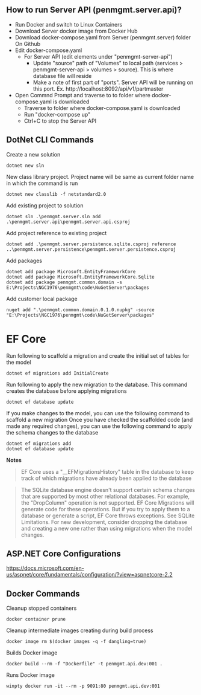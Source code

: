 ## How to run Server API (penmgmt.server.api)?
- Run Docker and switch to Linux Containers
- Download Server docker image from Docker Hub
- Download docker-compose.yaml from Server (penmgmt.server) folder On Github
- Edit docker-compose.yaml
    - For Server API (edit elements under "penmgmt-server-api")
        - Update "source" path of "Volumes" to local path (services > penmgmt-server-api > volumes > source). This is where database file will reside
        - Make a note of first part of "ports". Server API will be running on this port. Ex. http://localhost:8092/api/v1/partmaster
- Open Commnd Prompt and traverse to to folder where docker-compose.yaml is downloaded
    - Traverse to folder where docker-compose.yaml is downloaded
    - Run "docker-compose up"
    - Ctrl+C to stop the Server API


## DotNet CLI Commands

Create a new solution
```
dotnet new sln
```

New class library project. Project name will be same as current folder name in which the command is run
```
dotnet new classlib -f netstandard2.0
```

Add existing project to solution
```
dotnet sln .\penmgmt.server.sln add .\penmgmt.server.api\penmgmt.server.api.csproj
```

Add project reference to existing project
```
dotnet add .\penmgmt.server.persistence.sqlite.csproj reference ..\penmgmt.server.persistence\penmgmt.server.persistence.csproj
```

Add packages
```
dotnet add package Microsoft.EntityFrameworkCore
dotnet add package Microsoft.EntityFrameworkCore.Sqlite
dotnet add package penmgmt.common.domain -s E:\Projects\NGC1976\penmgmt\code\NuGetServer\packages
```

Add customer local package
```
nuget add ".\penmgmt.common.domain.0.1.0.nupkg" -source "E:\Projects\NGC1976\penmgmt\code\NuGetServer\packages"
```


# EF Core

Run following to scaffold a migration and create the initial set of tables for the model
```
dotnet ef migrations add InitialCreate
```

Run following to apply the new migration to the database. This command creates the database before applying migrations
```
dotnet ef database update
```

If you make changes to the model, you can use the following command to scaffold a new migration
Once you have checked the scaffolded code (and made any required changes), you can use the following command to apply the schema changes to the database
```
dotnet ef migrations add
dotnet ef database update 
```

**Notes**
> EF Core uses a "__EFMigrationsHistory" table in the database to keep track of which migrations have already been applied to the database

> The SQLite database engine doesn't support certain schema changes that are supported by most other relational databases. For example, the "DropColumn" operation is not supported. EF Core Migrations will generate code for these operations. But if you try to apply them to a database or generate a script, EF Core throws exceptions. See SQLite Limitations. For new development, consider dropping the database and creating a new one rather than using migrations when the model changes.


## ASP.NET Core Configurations

https://docs.microsoft.com/en-us/aspnet/core/fundamentals/configuration/?view=aspnetcore-2.2


## Docker Commands

Cleanup stopped containers
```
docker container prune
```

Cleanup intermediate images creating during build process
```
docker image rm $(docker images -q -f dangling=true)
```

Builds Docker image
```
docker build --rm -f "Dockerfile" -t penmgmt.api.dev:001 .
```

Runs Docker image
```
winpty docker run -it --rm -p 9091:80 penmgmt.api.dev:001
```
